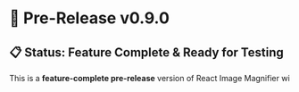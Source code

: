 # 🚀 Pre-Release v0.9.0

## 📋 Status: Feature Complete & Ready for Testing

This is a **feature-complete pre-release** version of React Image Magnifier wi